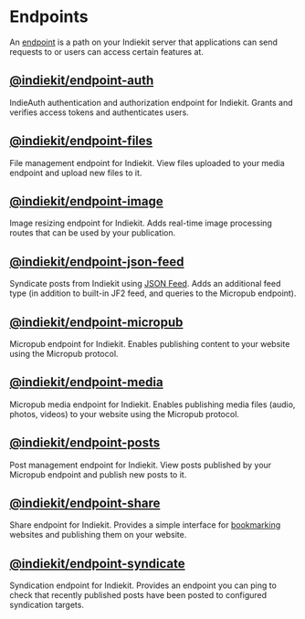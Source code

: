 # Endpoints

An [endpoint](../concepts#endpoint) is a path on your Indiekit server that applications can send requests to or users can access certain features at.

## [@indiekit/endpoint-auth](https://npmjs.org/package/@indiekit/endpoint-auth)

<Badge type="info" text="Built-in" /> <Badge type="tip" text="Offical" />

IndieAuth authentication and authorization endpoint for Indiekit. Grants and verifies access tokens and authenticates users.

## [@indiekit/endpoint-files](https://npmjs.org/package/@indiekit/endpoint-files)

<Badge type="info" text="Built-in" /> <Badge type="tip" text="Offical" />

File management endpoint for Indiekit. View files uploaded to your media endpoint and upload new files to it.

## [@indiekit/endpoint-image](https://npmjs.org/package/@indiekit/endpoint-image)

<Badge type="info" text="Built-in" /> <Badge type="tip" text="Offical" />

Image resizing endpoint for Indiekit. Adds real-time image processing routes that can be used by your publication.

## [@indiekit/endpoint-json-feed](https://npmjs.org/package/@indiekit/endpoint-json-feed)

<Badge type="tip" text="Offical" />

Syndicate posts from Indiekit using [JSON Feed](https://www.jsonfeed.org/). Adds an additional feed type (in addition to built-in JF2 feed, and queries to the Micropub endpoint).

## [@indiekit/endpoint-micropub](https://npmjs.org/package/@indiekit/endpoint-micropub)

<Badge type="info" text="Built-in" /> <Badge type="tip" text="Offical" />

Micropub endpoint for Indiekit. Enables publishing content to your website using the Micropub protocol.

## [@indiekit/endpoint-media](https://npmjs.org/package/@indiekit/endpoint-media)

<Badge type="info" text="Built-in" /> <Badge type="tip" text="Offical" />

Micropub media endpoint for Indiekit. Enables publishing media files (audio, photos, videos) to your website using the Micropub protocol.

## [@indiekit/endpoint-posts](https://npmjs.org/package/@indiekit/endpoint-posts)

<Badge type="info" text="Built-in" /> <Badge type="tip" text="Offical" />

Post management endpoint for Indiekit. View posts published by your Micropub endpoint and publish new posts to it.

## [@indiekit/endpoint-share](https://npmjs.org/package/@indiekit/endpoint-share)

<Badge type="info" text="Built-in" /> <Badge type="tip" text="Offical" />

Share endpoint for Indiekit. Provides a simple interface for [bookmarking](https://indieweb.org/bookmark) websites and publishing them on your website.

## [@indiekit/endpoint-syndicate](https://npmjs.org/package/@indiekit/endpoint-syndicate)

<Badge type="info" text="Built-in" /> <Badge type="tip" text="Offical" />

Syndication endpoint for Indiekit. Provides an endpoint you can ping to check that recently published posts have been posted to configured syndication targets.
